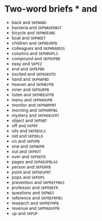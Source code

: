 # Two-word briefs * and

* back and `SKPWABG`
* bacteria and `SKPWAOERBGT`
* bicycle and `SKPWOEUBG`
* boat and `SKPWOET`
* children and `SKPHEURPB`
* colleagues and `SKPHRAOEGS`
* columns and `SKPHRUPLS`
* compound and `SKPOUPBD`
* easy and `SKPEZ`
* end and `SKPEPBD`
* excited and `SKPAOEUTD`
* hand and `SKPHAPBD`
* heaven and `SKPHEFPB`
* inner and `SKPEURPB`
* listen and `SKPHREUFPB`
* menu and `SKPHAOUPB`
* monitor and `SKPHORPBT`
* morning and `SKPHORPBG`
* mystery and `SKPHOEUFRT`
* object and `SKPOBT`
* off and `SKPOF`
* oils and `SKPOEULS`
* old and `SKPOELD`
* on and `SKPOPB`
* one and `SKPWUPB`
* out and `SKPOUT`
* over and `SKPOEFR`
* pages and `SKPAEUPBLGS`
* person and `SKPERPB`
* point and `SKPOEUPBT`
* pops and `SKPOPS`
* prevention and `SKPREFPBGS`
* professor and `SKPROEFR`
* questions and `SKPWES`
* reference and `SKPREFRPBS`
* research and `SKPREFRPB`
* revenue and `SKPRAOUFPB`
* up and `SKPUP`
